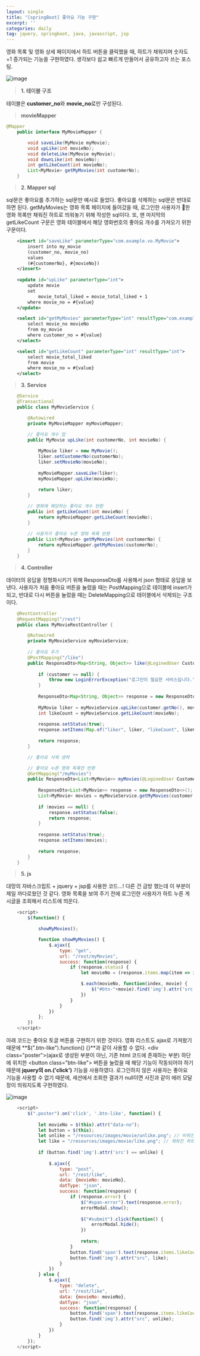 ```yaml
---
layout: single
title: "[springBoot] 좋아요 기능 구현"
excerpt: ''
categories: daily
tag: jquery, springboot, java, javascript, jsp
---
```


영화 목록 및 영화 상세 페이지에서 하트 버튼을 클릭했을 때, 하트가 채워지며 숫자도 +1 증가되는 기능을 구현하였다. 생각보다 쉽고 빠르게 만들어서 공유하고자 쓰는 포스팅.

![image](https://user-images.githubusercontent.com/87356533/151699211-1b03a439-b4e7-477b-bc63-b6c13ed09d7c.png)

> **1. 테이블 구조**

테이블은 **customer_no**와 **movie_no**로만 구성된다.

> **movieMapper**

```java
@Mapper
    public interface MyMovieMapper {

        void saveLike(MyMovie myMovie);
        void upLike(int movieNo);
        void deleteLike(MyMovie myMovie);
        void downLike(int movieNo);
        int getLikeCount(int movieNo);
        List<MyMovie> getMyMovies(int customerNo);
    }
```

> **2. Mapper sql**

sql문은 좋아요를 추가하는 sql문만 예시로 들었다. 좋아요를 삭제하는 sql문은 반대로 하면 된다. getMyMovies는 영화 목록 페이지에 들어갔을 때, 로그인한 사용자가 💜한 영화 목록만 채워진 하트로 띄워놓기 위해 작성한 sql이다. 또, 맨 마지막의 getLikeCount 구문은 영화 테이블에서 해당 영화번호의 좋아요 개수를 가져오기 위한 구문이다.

```xml
	<insert id="saveLike" parameterType="com.example.vo.MyMovie">
		insert into my_movie
		(customer_no, movie_no)
		values
		(#{customerNo}, #{movieNo})
	</insert>
	
	<update id="upLike" parameterType="int">
		update movie
		set 
			movie_total_liked = movie_total_liked + 1
		where movie_no = #{value}
	</update>

    <select id="getMyMovies" parameterType="int" resultType="com.example.vo.MyMovie">
		select movie_no movieNo
		from my_movie
		where customer_no = #{value}
	</select>

    <select id="getLikeCount" parameterType="int" resultType="int">
		select movie_total_liked
		from movie
		where movie_no = #{value}
	</select>
```

> **3. Service**

```java
    @Service
    @Transactional
    public class MyMovieService {

        @Autowired
        private MyMovieMapper myMovieMapper;
        
        // 좋아요 개수 업
        public MyMovie upLike(int customerNo, int movieNo) {

            MyMovie liker = new MyMovie();
            liker.setCustomerNo(customerNo);
            liker.setMovieNo(movieNo);
            
            myMovieMapper.saveLike(liker);
            myMovieMapper.upLike(movieNo);
            
            return liker;
        }

        // 영화에 해당하는 좋아요 개수 반환
        public int getLikeCount(int movieNo) {
            return myMovieMapper.getLikeCount(movieNo);
        }
        
        // 사용자가 좋아요 누른 영화 목록 반환
        public List<MyMovie> getMyMovies(int customerNo) {
            return myMovieMapper.getMyMovies(customerNo);
        }
    }
```


> **4. Controller**

데이터의 응답을 정형화시키기 위해 ResponseDto를 사용해서 json 형태로 응답을 보낸다. 사용자가 처음 좋아요 버튼을 눌렀을 때는 PostMapping으로 테이블에 insert가 되고, 반대로 다시 버튼을 눌렀을 때는 DeleteMapping으로 테이블에서 삭제되는 구조이다.

```java
    @RestController
    @RequestMapping("/rest")
    public class MyMovieRestController {

        @Autowired
        private MyMovieService myMovieService;
        
        // 좋아요 추가
        @PostMapping("/like")
        public ResponseDto<Map<String, Object>> like(@LoginedUser Customer customer, int movieNo) {
            
            if (customer == null) {
                throw new LoginErrorException("로그인이 필요한 서비스입니다.");
            }
            
            ResponseDto<Map<String, Object>> response = new ResponseDto<>();
            
            MyMovie liker = myMovieService.upLike(customer.getNo(), movieNo);
            int likeCount = myMovieService.getLikeCount(movieNo);
            
            response.setStatus(true);
            response.setItems(Map.of("liker", liker, "likeCount", likeCount));
            
            return response;
        }

        // 좋아요 삭제 생략

        // 좋아요 누른 영화 목록만 반환
        @GetMapping("/myMovies") 
        public ResponseDto<List<MyMovie>> myMovies(@LoginedUser Customer customer) {
            
            ResponseDto<List<MyMovie>> response = new ResponseDto<>();
            List<MyMovie> movies = myMovieService.getMyMovies(customer.getNo());
            
            if (movies == null) {
                response.setStatus(false);
                return response;
            }
            
            response.setStatus(true);
            response.setItems(movies);
            
            return response;
        }   
    }
```

> **5. js**

대망의 자바스크립트 + jquery + jsp를 사용한 코드...! 다른 건 금방 했는데 이 부분이 제일 까다로웠던 것 같다. 영화 목록을 보여 주기 전에 로그인한 사용자가 하트 누른 게시글을 조회해서 리스트에 띄운다.

```javascript
    <script>
        $(function() {

            showMyMovies();   

            function showMyMovies() {
                $.ajax({
                    type: "get",
                    url: "/rest/myMovies",
                    success: function(response) {
                        if (response.status) {
                            let movieNo = (response.items.map(item => item.movieNo));

                            $.each(movieNo, function(index, movie) {
                                $("#btn-"+movie).find('img').attr('src', "/resources/images/movie/like.png");
                            })
                        }
                    }
                })
            };
        })
    </script>
```


아래 코드는 좋아요 토글 버튼을 구현하기 위한 것이다. 영화 리스트도 ajax로 가져왔기 때문에 **$(".btn-like").function() {}**과 같이 사용할 수 없다. \<div class="poster">(ajax로 생성된 부분이 아닌, 기존 html 코드에 존재하는 부분) 하단에 위치한 \<button class="btn-like"> 버튼을 눌렀을 때 해당 기능이 작동되어야 하기 때문에 **jquery의 on.('click')** 기능을 사용하였다. 로그인하지 않은 사용자는 좋아요 기능을 사용할 수 없기 때문에, 세션에서 조회한 결과가 null이면 사진과 같이 에러 모달창이 띄워지도록 구현하였다. 

![image](https://user-images.githubusercontent.com/87356533/151700840-40e5771f-7107-417a-89a6-24a08ca44dc1.png)

```javascript
    <script>
        $(".poster").on('click', '.btn-like', function() {
			
			let movieNo = $(this).attr("data-no");
			let button = $(this);
			let unlike = "/resources/images/movie/unlike.png"; // 비워진 하트
			let like = "/resources/images/movie/like.png"; // 채워진 하트
			
			if (button.find('img').attr('src') == unlike) {
				
				$.ajax({
					type: "post",
					url: "/rest/like",
					data: {movieNo: movieNo},
					datType: "json",
					success: function(response) {
						if (response.error) {
							$("#span-error").text(response.error);
							errorModal.show();
							
							$("#submit").click(function() {
								errorModal.hide();
							})
							
							return;
						}
						button.find('span').text(response.items.likeCount);
						button.find('img').attr("src", like);
					}
				})
			} else {
				$.ajax({
					type: "delete",
					url: "/rest/like",
					data: {movieNo: movieNo},
					datType: "json",
					success: function(response) {
						button.find('span').text(response.items.likeCount);
						button.find('img').attr("src", unlike);
					}
				})
			}
		});
    </script>
```